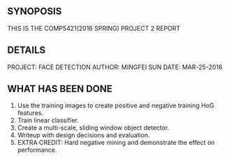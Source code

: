 ## SYNOPOSIS
THIS IS THE COMP5421(2016 SPRING) PROJECT 2 REPORT

## DETAILS
PROJECT: FACE DETECTION
AUTHOR: MINGFEI SUN
DATE: MAR-25-2016

## WHAT HAS BEEN DONE 
1. Use the training images to create positive and negative training HoG features.
2. Train linear classifier.
3. Create a multi-scale, sliding window object detector.
4. Writeup with design decisions and evaluation.
5. EXTRA CREDIT: Hard negative mining and demonstrate the effect on performance.

